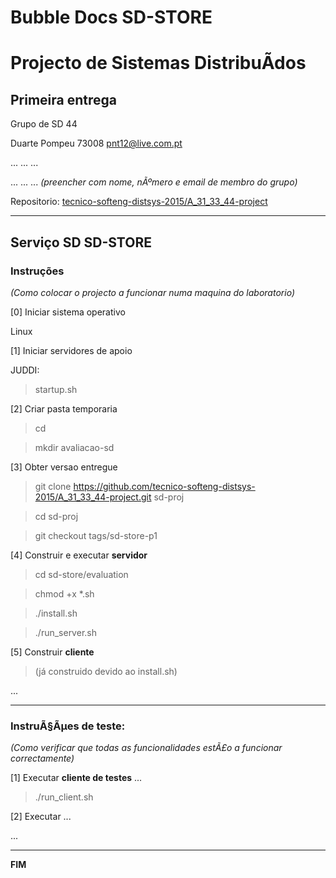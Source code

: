 # Bubble Docs SD-STORE

# Projecto de Sistemas DistribuÃ­dos #

## Primeira entrega ##

Grupo de SD 44

Duarte Pompeu 73008 pnt12@live.com.pt

... ... ...

... ... ...
*(preencher com nome, nÃºmero e email de membro do grupo)*


Repositorio:
[tecnico-softeng-distsys-2015/A_31_33_44-project](https://github.com/tecnico-softeng-distsys-2015/A_31_33_44-project/)


-------------------------------------------------------------------------------

## Serviço SD SD-STORE 

### Instruções 
*(Como colocar o projecto a funcionar numa maquina do laboratorio)*

[0] Iniciar sistema operativo

Linux


[1] Iniciar servidores de apoio

JUDDI:
> startup.sh

[2] Criar pasta temporaria

> cd

> mkdir avaliacao-sd

[3] Obter versao entregue

> git clone https://github.com/tecnico-softeng-distsys-2015/A_31_33_44-project.git sd-proj

> cd sd-proj

> git checkout tags/sd-store-p1


[4] Construir e executar **servidor**

> cd sd-store/evaluation

> chmod +x *.sh

> ./install.sh

> ./run_server.sh


[5] Construir **cliente**

> (já construido devido ao install.sh)

...


-------------------------------------------------------------------------------

### InstruÃ§Ãµes de teste: ###
*(Como verificar que todas as funcionalidades estÃ£o a funcionar correctamente)*


[1] Executar **cliente de testes** ...

> ./run_client.sh


[2] Executar ...


...


-------------------------------------------------------------------------------
**FIM**
